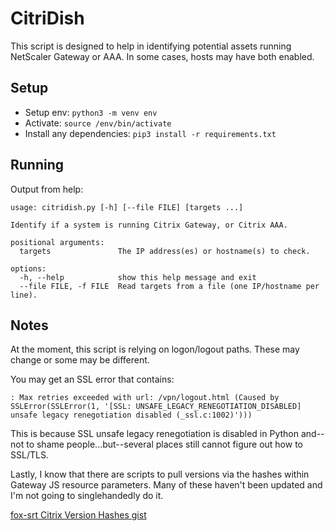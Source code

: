 # CitriDish

This script is designed to help in identifying potential assets running NetScaler Gateway or AAA. In some cases, hosts may have both enabled.

## Setup

- Setup env: `python3 -m venv env`
- Activate: `source /env/bin/activate`
- Install any dependencies: `pip3 install -r requirements.txt`

## Running

Output from help: 

```
usage: citridish.py [-h] [--file FILE] [targets ...]

Identify if a system is running Citrix Gateway, or Citrix AAA.

positional arguments:
  targets               The IP address(es) or hostname(s) to check.

options:
  -h, --help            show this help message and exit
  --file FILE, -f FILE  Read targets from a file (one IP/hostname per line).
```

## Notes

At the moment, this script is relying on logon/logout paths. These may change or some may be different.

You may get an SSL error that contains: 

```
: Max retries exceeded with url: /vpn/logout.html (Caused by SSLError(SSLError(1, '[SSL: UNSAFE_LEGACY_RENEGOTIATION_DISABLED] unsafe legacy renegotiation disabled (_ssl.c:1002)')))
```

This is because SSL unsafe legacy renegotiation is disabled in Python and--not to shame people...but--several places still cannot figure out how to SSL/TLS.

Lastly, I know that there are scripts to pull versions via the hashes within Gateway JS resource parameters. Many of these haven't been updated and I'm not going to singlehandedly do it. 

[fox-srt Citrix Version Hashes gist](https://gist.github.com/fox-srt/c7eb3cbc6b4bf9bb5a874fa208277e86)